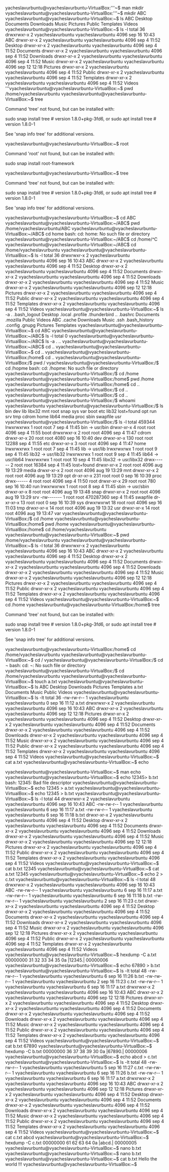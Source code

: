yacheslavurbuntu@vyacheslavurbuntu-VirtualBox:'''~$  man mkdir
vyacheslavurbuntu@vyacheslavurbuntu-VirtualBox:'''~$ mkdir ABC
vyacheslavurbuntu@vyacheslavurbuntu-VirtualBox:~$ ls
ABC  Desktop  Documents  Downloads  Music  Pictures  Public  Templates  Videos
vyacheslavurbuntu@vyacheslavurbuntu-VirtualBox:~$ ls -l
total 36
drwxrwxr-x 2 vyacheslavurbuntu vyacheslavurbuntu 4096 sep 16 10:43 ABC
drwxr-xr-x 2 vyacheslavurbuntu vyacheslavurbuntu 4096 sep  4 11:52 Desktop
drwxr-xr-x 2 vyacheslavurbuntu vyacheslavurbuntu 4096 sep  4 11:52 Documents
drwxr-xr-x 2 vyacheslavurbuntu vyacheslavurbuntu 4096 sep  4 11:52 Downloads
drwxr-xr-x 2 vyacheslavurbuntu vyacheslavurbuntu 4096 sep  4 11:52 Music
drwxr-xr-x 2 vyacheslavurbuntu vyacheslavurbuntu 4096 sep 12 12:18 Pictures
drwxr-xr-x 2 vyacheslavurbuntu vyacheslavurbuntu 4096 sep  4 11:52 Public
drwxr-xr-x 2 vyacheslavurbuntu vyacheslavurbuntu 4096 sep  4 11:52 Templates
drwxr-xr-x 2 vyacheslavurbuntu vyacheslavurbuntu 4096 sep  4 11:52 Videos
'''vyacheslavurbuntu@vyacheslavurbuntu-VirtualBox:~$ pwd
/home/vyacheslavurbuntu
vyacheslavurbuntu@vyacheslavurbuntu-VirtualBox:~$ tree

Command 'tree' not found, but can be installed with:

sudo snap install tree  # version 1.8.0+pkg-3fd6, or
sudo apt  install tree  # version 1.8.0-1

See 'snap info tree' for additional versions.

vyacheslavurbuntu@vyacheslavurbuntu-VirtualBox:~$ root

Command 'root' not found, but can be installed with:

sudo snap install root-framework

vyacheslavurbuntu@vyacheslavurbuntu-VirtualBox:~$ tree

Command 'tree' not found, but can be installed with:

sudo snap install tree  # version 1.8.0+pkg-3fd6, or
sudo apt  install tree  # version 1.8.0-1

See 'snap info tree' for additional versions.

vyacheslavurbuntu@vyacheslavurbuntu-VirtualBox:~$ cd ABC
vyacheslavurbuntu@vyacheslavurbuntu-VirtualBox:~/ABC$ pwd
/home/vyacheslavurbuntu/ABC
vyacheslavurbuntu@vyacheslavurbuntu-VirtualBox:~/ABC$ cd home
bash: cd: home: No such file or directory
vyacheslavurbuntu@vyacheslavurbuntu-VirtualBox:~/ABC$ cd /home/^C
vyacheslavurbuntu@vyacheslavurbuntu-VirtualBox:~/ABC$ cd /home/vyacheslavurbuntu
vyacheslavurbuntu@vyacheslavurbuntu-VirtualBox:~$ ls -l
total 36
drwxrwxr-x 2 vyacheslavurbuntu vyacheslavurbuntu 4096 sep 16 10:43 ABC
drwxr-xr-x 2 vyacheslavurbuntu vyacheslavurbuntu 4096 sep  4 11:52 Desktop
drwxr-xr-x 2 vyacheslavurbuntu vyacheslavurbuntu 4096 sep  4 11:52 Documents
drwxr-xr-x 2 vyacheslavurbuntu vyacheslavurbuntu 4096 sep  4 11:52 Downloads
drwxr-xr-x 2 vyacheslavurbuntu vyacheslavurbuntu 4096 sep  4 11:52 Music
drwxr-xr-x 2 vyacheslavurbuntu vyacheslavurbuntu 4096 sep 12 12:18 Pictures
drwxr-xr-x 2 vyacheslavurbuntu vyacheslavurbuntu 4096 sep  4 11:52 Public
drwxr-xr-x 2 vyacheslavurbuntu vyacheslavurbuntu 4096 sep  4 11:52 Templates
drwxr-xr-x 2 vyacheslavurbuntu vyacheslavurbuntu 4096 sep  4 11:52 Videos
vyacheslavurbuntu@vyacheslavurbuntu-VirtualBox:~$ ls -a
.              .bash_logout  Desktop    .local    .profile   .thunderbird
..             .bashrc       Documents  .mozilla  Public     Videos
ABC            .cache        Downloads  Music     .ssh
.bash_history  .config       .gnupg     Pictures  Templates
vyacheslavurbuntu@vyacheslavurbuntu-VirtualBox:~$ cd ABC
vyacheslavurbuntu@vyacheslavurbuntu-VirtualBox:~/ABC$ ls -l
total 0
vyacheslavurbuntu@vyacheslavurbuntu-VirtualBox:~/ABC$ ls -a
.  ..
vyacheslavurbuntu@vyacheslavurbuntu-VirtualBox:~/ABC$ cd ..
vyacheslavurbuntu@vyacheslavurbuntu-VirtualBox:~$ cd ..
vyacheslavurbuntu@vyacheslavurbuntu-VirtualBox:/home$ cd ..
vyacheslavurbuntu@vyacheslavurbuntu-VirtualBox:/$ pwd
/
vyacheslavurbuntu@vyacheslavurbuntu-VirtualBox:/$ cd /hopme
bash: cd: /hopme: No such file or directory
vyacheslavurbuntu@vyacheslavurbuntu-VirtualBox:/$ cd /home
vyacheslavurbuntu@vyacheslavurbuntu-VirtualBox:/home$ pwd
/home
vyacheslavurbuntu@vyacheslavurbuntu-VirtualBox:/home$ cd ..
vyacheslavurbuntu@vyacheslavurbuntu-VirtualBox:/$ cd ..
vyacheslavurbuntu@vyacheslavurbuntu-VirtualBox:/$ cd ..
vyacheslavurbuntu@vyacheslavurbuntu-VirtualBox:/$ whoami
vyacheslavurbuntu
vyacheslavurbuntu@vyacheslavurbuntu-VirtualBox:/$ ls
bin    dev   lib    libx32      mnt   root  snap      sys  var
boot   etc   lib32  lost+found  opt   run   srv       tmp
cdrom  home  lib64  media       proc  sbin  swapfile  usr
vyacheslavurbuntu@vyacheslavurbuntu-VirtualBox:/$ ls -l
total 459344
lrwxrwxrwx   1 root root         7 sep  4 11:45 bin -> usr/bin
drwxr-xr-x   4 root root      4096 sep  4 11:55 boot
drwxrwxr-x   2 root root      4096 sep  4 11:47 cdrom
drwxr-xr-x  20 root root      4080 sep 16 10:40 dev
drwxr-xr-x 130 root root     12288 sep  4 11:55 etc
drwxr-xr-x   3 root root      4096 sep  4 11:47 home
lrwxrwxrwx   1 root root         7 sep  4 11:45 lib -> usr/lib
lrwxrwxrwx   1 root root         9 sep  4 11:45 lib32 -> usr/lib32
lrwxrwxrwx   1 root root         9 sep  4 11:45 lib64 -> usr/lib64
lrwxrwxrwx   1 root root        10 sep  4 11:45 libx32 -> usr/libx32
drwx------   2 root root     16384 sep  4 11:45 lost+found
drwxr-xr-x   2 root root      4096 aug 19 13:29 media
drwxr-xr-x   2 root root      4096 aug 19 13:29 mnt
drwxr-xr-x   2 root root      4096 aug 19 13:29 opt
dr-xr-xr-x 231 root root         0 sep 16 10:39 proc
drwx------   4 root root      4096 sep  4 11:50 root
drwxr-xr-x  29 root root       780 sep 16 10:40 run
lrwxrwxrwx   1 root root         8 sep  4 11:45 sbin -> usr/sbin
drwxr-xr-x   8 root root      4096 aug 19 13:48 snap
drwxr-xr-x   2 root root      4096 aug 19 13:29 srv
-rw-------   1 root root 470287360 sep  4 11:45 swapfile
dr-xr-xr-x  13 root root         0 sep 16 10:39 sys
drwxrwxrwt  18 root root      4096 sep 16 11:03 tmp
drwxr-xr-x  14 root root      4096 aug 19 13:32 usr
drwxr-xr-x  14 root root      4096 aug 19 13:47 var
vyacheslavurbuntu@vyacheslavurbuntu-VirtualBox:/$ cd /home
vyacheslavurbuntu@vyacheslavurbuntu-VirtualBox:/home$ pwd
/home
vyacheslavurbuntu@vyacheslavurbuntu-VirtualBox:/home$ cd /home/vyacheslavurbuntu
vyacheslavurbuntu@vyacheslavurbuntu-VirtualBox:~$ pwd
/home/vyacheslavurbuntu
vyacheslavurbuntu@vyacheslavurbuntu-VirtualBox:~$ ls -l
total 36
drwxrwxr-x 2 vyacheslavurbuntu vyacheslavurbuntu 4096 sep 16 10:43 ABC
drwxr-xr-x 2 vyacheslavurbuntu vyacheslavurbuntu 4096 sep  4 11:52 Desktop
drwxr-xr-x 2 vyacheslavurbuntu vyacheslavurbuntu 4096 sep  4 11:52 Documents
drwxr-xr-x 2 vyacheslavurbuntu vyacheslavurbuntu 4096 sep  4 11:52 Downloads
drwxr-xr-x 2 vyacheslavurbuntu vyacheslavurbuntu 4096 sep  4 11:52 Music
drwxr-xr-x 2 vyacheslavurbuntu vyacheslavurbuntu 4096 sep 12 12:18 Pictures
drwxr-xr-x 2 vyacheslavurbuntu vyacheslavurbuntu 4096 sep  4 11:52 Public
drwxr-xr-x 2 vyacheslavurbuntu vyacheslavurbuntu 4096 sep  4 11:52 Templates
drwxr-xr-x 2 vyacheslavurbuntu vyacheslavurbuntu 4096 sep  4 11:52 Videos
vyacheslavurbuntu@vyacheslavurbuntu-VirtualBox:~$ cd /home
vyacheslavurbuntu@vyacheslavurbuntu-VirtualBox:/home$ tree

Command 'tree' not found, but can be installed with:

sudo snap install tree  # version 1.8.0+pkg-3fd6, or
sudo apt  install tree  # version 1.8.0-1

See 'snap info tree' for additional versions.

vyacheslavurbuntu@vyacheslavurbuntu-VirtualBox:/home$ cd /home/vyacheslavurbuntu
vyacheslavurbuntu@vyacheslavurbuntu-VirtualBox:~$ cd /
vyacheslavurbuntu@vyacheslavurbuntu-VirtualBox:/$ cd ¬
bash: cd: ¬: No such file or directory
vyacheslavurbuntu@vyacheslavurbuntu-VirtualBox:/$ cd /home/vyacheslavurbuntu
vyacheslavurbuntu@vyacheslavurbuntu-VirtualBox:~$ touch a.txt
vyacheslavurbuntu@vyacheslavurbuntu-VirtualBox:~$ ls
ABC    Desktop    Downloads  Pictures  Templates
a.txt  Documents  Music      Public    Videos
vyacheslavurbuntu@vyacheslavurbuntu-VirtualBox:~$ ls -lt
total 36
-rw-rw-r-- 1 vyacheslavurbuntu vyacheslavurbuntu    0 sep 16 11:12 a.txt
drwxrwxr-x 2 vyacheslavurbuntu vyacheslavurbuntu 4096 sep 16 10:43 ABC
drwxr-xr-x 2 vyacheslavurbuntu vyacheslavurbuntu 4096 sep 12 12:18 Pictures
drwxr-xr-x 2 vyacheslavurbuntu vyacheslavurbuntu 4096 sep  4 11:52 Desktop
drwxr-xr-x 2 vyacheslavurbuntu vyacheslavurbuntu 4096 sep  4 11:52 Documents
drwxr-xr-x 2 vyacheslavurbuntu vyacheslavurbuntu 4096 sep  4 11:52 Downloads
drwxr-xr-x 2 vyacheslavurbuntu vyacheslavurbuntu 4096 sep  4 11:52 Music
drwxr-xr-x 2 vyacheslavurbuntu vyacheslavurbuntu 4096 sep  4 11:52 Public
drwxr-xr-x 2 vyacheslavurbuntu vyacheslavurbuntu 4096 sep  4 11:52 Templates
drwxr-xr-x 2 vyacheslavurbuntu vyacheslavurbuntu 4096 sep  4 11:52 Videos
vyacheslavurbuntu@vyacheslavurbuntu-VirtualBox:~$ cat a.txt
vyacheslavurbuntu@vyacheslavurbuntu-VirtualBox:~$ echo

vyacheslavurbuntu@vyacheslavurbuntu-VirtualBox:~$ man echo
vyacheslavurbuntu@vyacheslavurbuntu-VirtualBox:~$ echo 12345> b.txt
bash: 12345: Bad file descriptor
vyacheslavurbuntu@vyacheslavurbuntu-VirtualBox:~$ echo 12345 > a.txt
vyacheslavurbuntu@vyacheslavurbuntu-VirtualBox:~$ echo 12345 > b.txt
vyacheslavurbuntu@vyacheslavurbuntu-VirtualBox:~$ ls -l
total 44
drwxrwxr-x 2 vyacheslavurbuntu vyacheslavurbuntu 4096 sep 16 10:43 ABC
-rw-rw-r-- 1 vyacheslavurbuntu vyacheslavurbuntu    6 sep 16 11:17 a.txt
-rw-rw-r-- 1 vyacheslavurbuntu vyacheslavurbuntu    6 sep 16 11:18 b.txt
drwxr-xr-x 2 vyacheslavurbuntu vyacheslavurbuntu 4096 sep  4 11:52 Desktop
drwxr-xr-x 2 vyacheslavurbuntu vyacheslavurbuntu 4096 sep  4 11:52 Documents
drwxr-xr-x 2 vyacheslavurbuntu vyacheslavurbuntu 4096 sep  4 11:52 Downloads
drwxr-xr-x 2 vyacheslavurbuntu vyacheslavurbuntu 4096 sep  4 11:52 Music
drwxr-xr-x 2 vyacheslavurbuntu vyacheslavurbuntu 4096 sep 12 12:18 Pictures
drwxr-xr-x 2 vyacheslavurbuntu vyacheslavurbuntu 4096 sep  4 11:52 Public
drwxr-xr-x 2 vyacheslavurbuntu vyacheslavurbuntu 4096 sep  4 11:52 Templates
drwxr-xr-x 2 vyacheslavurbuntu vyacheslavurbuntu 4096 sep  4 11:52 Videos
vyacheslavurbuntu@vyacheslavurbuntu-VirtualBox:~$ cat b.txt
12345
vyacheslavurbuntu@vyacheslavurbuntu-VirtualBox:~$ cat a.txt
12345
vyacheslavurbuntu@vyacheslavurbuntu-VirtualBox:~$ echo 2 > c.txt
vyacheslavurbuntu@vyacheslavurbuntu-VirtualBox:~$ ls -l
total 48
drwxrwxr-x 2 vyacheslavurbuntu vyacheslavurbuntu 4096 sep 16 10:43 ABC
-rw-rw-r-- 1 vyacheslavurbuntu vyacheslavurbuntu    6 sep 16 11:17 a.txt
-rw-rw-r-- 1 vyacheslavurbuntu vyacheslavurbuntu    6 sep 16 11:18 b.txt
-rw-rw-r-- 1 vyacheslavurbuntu vyacheslavurbuntu    2 sep 16 11:23 c.txt
drwxr-xr-x 2 vyacheslavurbuntu vyacheslavurbuntu 4096 sep  4 11:52 Desktop
drwxr-xr-x 2 vyacheslavurbuntu vyacheslavurbuntu 4096 sep  4 11:52 Documents
drwxr-xr-x 2 vyacheslavurbuntu vyacheslavurbuntu 4096 sep  4 11:52 Downloads
drwxr-xr-x 2 vyacheslavurbuntu vyacheslavurbuntu 4096 sep  4 11:52 Music
drwxr-xr-x 2 vyacheslavurbuntu vyacheslavurbuntu 4096 sep 12 12:18 Pictures
drwxr-xr-x 2 vyacheslavurbuntu vyacheslavurbuntu 4096 sep  4 11:52 Public
drwxr-xr-x 2 vyacheslavurbuntu vyacheslavurbuntu 4096 sep  4 11:52 Templates
drwxr-xr-x 2 vyacheslavurbuntu vyacheslavurbuntu 4096 sep  4 11:52 Videos
vyacheslavurbuntu@vyacheslavurbuntu-VirtualBox:~$ hexdump -C a.txt
00000000  31 32 33 34 35 0a                                 |12345.|
00000006
vyacheslavurbuntu@vyacheslavurbuntu-VirtualBox:~$ echo 67890 > b.txt
vyacheslavurbuntu@vyacheslavurbuntu-VirtualBox:~$ ls -lt
total 48
-rw-rw-r-- 1 vyacheslavurbuntu vyacheslavurbuntu    6 sep 16 11:26 b.txt
-rw-rw-r-- 1 vyacheslavurbuntu vyacheslavurbuntu    2 sep 16 11:23 c.txt
-rw-rw-r-- 1 vyacheslavurbuntu vyacheslavurbuntu    6 sep 16 11:17 a.txt
drwxrwxr-x 2 vyacheslavurbuntu vyacheslavurbuntu 4096 sep 16 10:43 ABC
drwxr-xr-x 2 vyacheslavurbuntu vyacheslavurbuntu 4096 sep 12 12:18 Pictures
drwxr-xr-x 2 vyacheslavurbuntu vyacheslavurbuntu 4096 sep  4 11:52 Desktop
drwxr-xr-x 2 vyacheslavurbuntu vyacheslavurbuntu 4096 sep  4 11:52 Documents
drwxr-xr-x 2 vyacheslavurbuntu vyacheslavurbuntu 4096 sep  4 11:52 Downloads
drwxr-xr-x 2 vyacheslavurbuntu vyacheslavurbuntu 4096 sep  4 11:52 Music
drwxr-xr-x 2 vyacheslavurbuntu vyacheslavurbuntu 4096 sep  4 11:52 Public
drwxr-xr-x 2 vyacheslavurbuntu vyacheslavurbuntu 4096 sep  4 11:52 Templates
drwxr-xr-x 2 vyacheslavurbuntu vyacheslavurbuntu 4096 sep  4 11:52 Videos
vyacheslavurbuntu@vyacheslavurbuntu-VirtualBox:~$ cat b.txt
67890
vyacheslavurbuntu@vyacheslavurbuntu-VirtualBox:~$ hexdump -C b.txt
00000000  36 37 38 39 30 0a                                 |67890.|
00000006
vyacheslavurbuntu@vyacheslavurbuntu-VirtualBox:~$ echo abcd > c.txt
vyacheslavurbuntu@vyacheslavurbuntu-VirtualBox:~$ ls -lt
total 48
-rw-rw-r-- 1 vyacheslavurbuntu vyacheslavurbuntu    5 sep 16 11:27 c.txt
-rw-rw-r-- 1 vyacheslavurbuntu vyacheslavurbuntu    6 sep 16 11:26 b.txt
-rw-rw-r-- 1 vyacheslavurbuntu vyacheslavurbuntu    6 sep 16 11:17 a.txt
drwxrwxr-x 2 vyacheslavurbuntu vyacheslavurbuntu 4096 sep 16 10:43 ABC
drwxr-xr-x 2 vyacheslavurbuntu vyacheslavurbuntu 4096 sep 12 12:18 Pictures
drwxr-xr-x 2 vyacheslavurbuntu vyacheslavurbuntu 4096 sep  4 11:52 Desktop
drwxr-xr-x 2 vyacheslavurbuntu vyacheslavurbuntu 4096 sep  4 11:52 Documents
drwxr-xr-x 2 vyacheslavurbuntu vyacheslavurbuntu 4096 sep  4 11:52 Downloads
drwxr-xr-x 2 vyacheslavurbuntu vyacheslavurbuntu 4096 sep  4 11:52 Music
drwxr-xr-x 2 vyacheslavurbuntu vyacheslavurbuntu 4096 sep  4 11:52 Public
drwxr-xr-x 2 vyacheslavurbuntu vyacheslavurbuntu 4096 sep  4 11:52 Templates
drwxr-xr-x 2 vyacheslavurbuntu vyacheslavurbuntu 4096 sep  4 11:52 Videos
vyacheslavurbuntu@vyacheslavurbuntu-VirtualBox:~$ cat c.txt
abcd
vyacheslavurbuntu@vyacheslavurbuntu-VirtualBox:~$ hexdump -C c.txt
00000000  61 62 63 64 0a                                    |abcd.|
00000005
vyacheslavurbuntu@vyacheslavurbuntu-VirtualBox:~$ nano b.txt
vyacheslavurbuntu@vyacheslavurbuntu-VirtualBox:~$ nano b.txt
vyacheslavurbuntu@vyacheslavurbuntu-VirtualBox:~$ cat b.txt
Hello the world !!!
vyacheslavurbuntu@vyacheslavurbuntu-VirtualBox:~$
